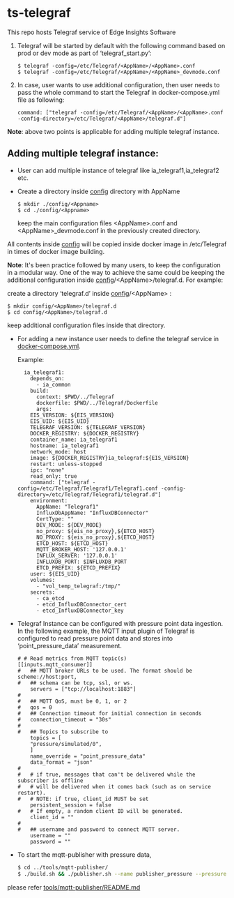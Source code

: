 # ts-telegraf

This repo hosts Telegraf service of Edge Insights Software


1. Telegraf will be started by default with the following command based on prod or dev mode as part of ‘telegraf_start.py’:
	```
	$ telegraf -config=/etc/Telegraf/<AppName>/<AppName>.conf
	$ telegraf -config=/etc/Telegraf/<AppName>/<AppName>_devmode.conf
	```
2. In case, user wants to use additional configuration, then user needs to pass the whole command to start the Telegraf in docker-compose.yml file as following:
	```
	command: ["telegraf -config=/etc/Telegraf/<AppName>/<AppName>.conf -config-directory=/etc/Telegraf/<AppName>/telegraf.d"]
	```

**Note**: above two points is applicable for adding multiple telegraf instance.

## Adding multiple telegraf instance:
* User can add multiple instance of telegraf like ia_telegraf1,ia_telegraf2 etc.

* Create a directory inside [config](./config) directory with AppName
  ```
  $ mkdir ./config/<Appname>
  $ cd ./config/<Appname>
  ```
  keep the main configuration files \<AppName>.conf and \<AppName>_devmode.conf in the previously created directory.

All contents inside [config](./config) will be copied inside docker image in /etc/Telegraf in times of docker image building.

**Note**: It's been practice followed by many users, to keep the configuration in a modular way. One of the way to achieve the same could be keeping the additional configuration inside [config](./config)/\<AppName>/telegraf.d. For example:

create a directory ‘telegraf.d’ inside [config](./config)/\<AppName> :
   ```
   $ mkdir config/<AppName>/telegraf.d
   $ cd config/<AppName>/telegraf.d
  ```
   keep additional configuration files inside that directory.


* For adding a new instance user needs to define the telegraf service in [docker-compose.yml](./docker-compose.yml).

	Example:
	```
	  ia_telegraf1:
	    depends_on:
	      - ia_common
	    build:
	      context: $PWD/../Telegraf
	      dockerfile: $PWD/../Telegraf/Dockerfile
	      args:
		EIS_VERSION: ${EIS_VERSION}
		EIS_UID: ${EIS_UID}
		TELEGRAF_VERSION: ${TELEGRAF_VERSION}
		DOCKER_REGISTRY: ${DOCKER_REGISTRY}
	    container_name: ia_telegraf1
	    hostname: ia_telegraf1
	    network_mode: host
	    image: ${DOCKER_REGISTRY}ia_telegraf:${EIS_VERSION}
	    restart: unless-stopped
	    ipc: "none"
	    read_only: true
	    command: ["telegraf -config=/etc/Telegraf/Telegraf1/Telegraf1.conf -config-directory=/etc/Telegraf/Telegraf1/telegraf.d"]
	    environment:
	      AppName: "Telegraf1"
	      InfluxDbAppName: "InfluxDBConnector"
	      CertType: ""
	      DEV_MODE: ${DEV_MODE}
	      no_proxy: ${eis_no_proxy},${ETCD_HOST}
	      NO_PROXY: ${eis_no_proxy},${ETCD_HOST}
	      ETCD_HOST: ${ETCD_HOST}
	      MQTT_BROKER_HOST: '127.0.0.1'
	      INFLUX_SERVER: '127.0.0.1'
	      INFLUXDB_PORT: $INFLUXDB_PORT
	      ETCD_PREFIX: ${ETCD_PREFIX}
	    user: ${EIS_UID}
	    volumes:
	      - "vol_temp_telegraf:/tmp/"
	    secrets:
	      - ca_etcd
	      - etcd_InfluxDBConnector_cert
	      - etcd_InfluxDBConnector_key
	```
* Telegraf Instance can be configured with pressure point data ingestion. In the following example, the MQTT input plugin of Telegraf is configured to read pressure point data and stores into ‘point_pressure_data’ measurement.

	```
	# # Read metrics from MQTT topic(s)
	[[inputs.mqtt_consumer]]
	#   ## MQTT broker URLs to be used. The format should be scheme://host:port,
	#   ## schema can be tcp, ssl, or ws.
		servers = ["tcp://localhost:1883"]
	#
	#   ## MQTT QoS, must be 0, 1, or 2
	#   qos = 0
	#   ## Connection timeout for initial connection in seconds
	#   connection_timeout = "30s"
	#
	#   ## Topics to subscribe to
		topics = [
		"pressure/simulated/0",
		]
		name_override = "point_pressure_data"
		data_format = "json"
	#
	#   # if true, messages that can't be delivered while the subscriber is offline
	#   # will be delivered when it comes back (such as on service restart).
	#   # NOTE: if true, client_id MUST be set
		persistent_session = false
	#   # If empty, a random client ID will be generated.
		client_id = ""
	#
	#   ## username and password to connect MQTT server.
		username = ""
		password = ""

	```


* To start the mqtt-publisher with pressure data,
	```sh
	$ cd ../tools/mqtt-publisher/
	$ ./build.sh && ./publisher.sh --name publisher_pressure --pressure 10:30
	```
please refer [tools/mqtt-publisher/README.md](../tools/mqtt-publisher/README.md)
